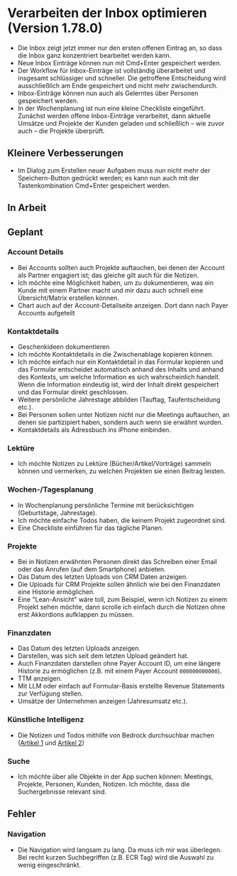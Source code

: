 # Verarbeiten der Inbox optimieren (Version 1.78.0)

- Die Inbox zeigt jetzt immer nur den ersten offenen Eintrag an, so dass die Inbox ganz konzentriert bearbeitet werden kann.
- Neue Inbox Einträge können nun mit Cmd+Enter gespeichert werden.
- Der Workflow für Inbox-Einträge ist vollständig überarbeitet und insgesamt schlüssiger und schneller. Die getroffene Entscheidung wird ausschließlich am Ende gespeichert und nicht mehr zwischendurch.
- Inbox-Einträge können nun auch als Gelerntes über Personen gespeichert werden.
- In der Wochenplanung ist nun eine kleine Checkliste eingeführt. Zunächst werden offene Inbox-Einträge verarbeitet, dann aktuelle Umsätze und Projekte der Kunden geladen und schließlich – wie zuvor auch – die Projekte überprüft.

## Kleinere Verbesserungen

- Im Dialog zum Erstellen neuer Aufgaben muss nun nicht mehr der Speichern-Button gedrückt werden; es kann nun auch mit der Tastenkombination Cmd+Enter gespeichert werden.

## In Arbeit

## Geplant

### Account Details

- Bei Accounts sollten auch Projekte auftauchen, bei denen der Account als Partner engagiert ist; das gleiche gilt auch für die Notizen.
- Ich möchte eine Möglichkeit haben, um zu dokumentieren, was ein Kunde mit einem Partner macht und mir dazu auch schnell eine Übersicht/Matrix erstellen können.
- Chart auch auf der Account-Detailseite anzeigen. Dort dann nach Payer Accounts aufgeteilt

### Kontaktdetails

- Geschenkideen dokumentieren
- Ich möchte Kontaktdetails in die Zwischenablage kopieren können.
- Ich möchte einfach nur ein Kontaktdetail in das Formular kopieren und das Formular entscheidet automatisch anhand des Inhalts und anhand des Kontexts, um welche Information es sich wahrscheinlich handelt. Wenn die Information eindeutig ist, wird der Inhalt direkt gespeichert und das Formular direkt geschlossen.
- Weitere persönliche Jahrestage abbilden (Tauftag, Taufentscheidung etc.).
- Bei Personen sollen unter Notizen nicht nur die Meetings auftauchen, an denen sie partizipiert haben, sondern auch wenn sie erwähnt wurden.
- Kontaktdetails als Adressbuch ins iPhone einbinden.

### Lektüre

- Ich möchte Notizen zu Lektüre (Bücher/Artikel/Vorträge) sammeln können und vermerken, zu welchen Projekten sie einen Beitrag leisten.

### Wochen-/Tagesplanung

- In Wochenplanung persönliche Termine mit berücksichtigen (Geburtstage, Jahrestage).
- Ich möchte einfache Todos haben, die keinem Projekt zugeordnet sind.
- Eine Checkliste einführen für das tägliche Planen.

### Projekte

- Bei in Notizen erwähnten Personen direkt das Schreiben einer Email oder das Anrufen (auf dem Smartphone) anbieten.
- Das Datum des letzten Uploads von CRM Daten anzeigen.
- Die Uploads für CRM Projekte sollen ähnlich wie bei den Finanzdaten eine Historie ermöglichen.
- Eine "Lean-Ansicht" wäre toll, zum Beispiel, wenn ich Notizen zu einem Projekt sehen möchte, dann scrolle ich einfach durch die Notizen ohne erst Akkordions aufklappen zu müssen.

### Finanzdaten

- Das Datum des letzten Uploads anzeigen.
- Darstellen, was sich seit dem letzten Upload geändert hat.
- Auch Finanzdaten darstellen ohne Payer Account ID, um eine längere Historie zu ermöglichen (z.B. mit einem Payer Account `000000000000`).
- TTM anzeigen.
- Mit LLM oder einfach auf Formular-Basis erstellte Revenue Statements zur Verfügung stellen.
- Umsätze der Unternehmen anzeigen (Jahresumsatz etc.).

### Künstliche Intelligenz

- Die Notizen und Todos mithilfe von Bedrock durchsuchbar machen ([Artikel 1](https://aws.amazon.com/de/blogs/machine-learning/build-generative-ai-agents-with-amazon-bedrock-amazon-dynamodb-amazon-kendra-amazon-lex-and-langchain/) und [Artikel 2](https://medium.com/@dminhk/adding-amazon-dynamodb-memory-to-amazon-bedrock-using-langchain-expression-language-lcel-%EF%B8%8F-1ca55407ecdb))

### Suche

- Ich möchte über alle Objekte in der App suchen können: Meetings, Projekte, Personen, Kunden, Notizen. Ich möchte, dass die Suchergebnisse relevant sind.

## Fehler

### Navigation

- Die Navigation wird langsam zu lang. Da muss ich mir was überlegen. Bei recht kurzen Suchbegriffen (z.B. ECR Tag) wird die Auswahl zu wenig eingeschränkt.
